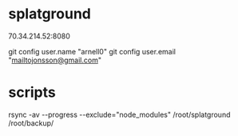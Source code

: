 # splatground
70.34.214.52:8080


git config user.name "arnell0" 
git config user.email "mailtojonsson@gmail.com"

# scripts
rsync -av --progress --exclude="node_modules" /root/splatground /root/backup/